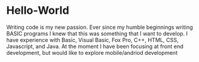 # Hello-World
Writing code is my new passion.  Ever since my humble beginnings writing BASIC programs I knew that this was something that I want to develop.  I have experience with Basic, Visual Basic, Fox Pro, C++, HTML, CSS, Javascript, and Java.  At the moment I have been focusing at front end development, but would like to explore mobile/andriod development
